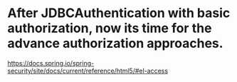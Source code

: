 # After JDBCAuthentication with basic authorization, now its time for the advance authorization approaches.

https://docs.spring.io/spring-security/site/docs/current/reference/html5/#el-access
